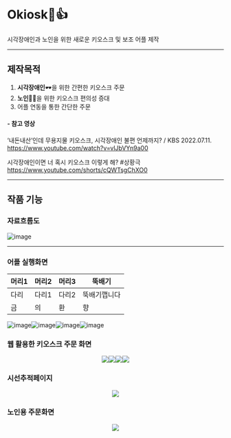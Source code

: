 # Okiosk🍔👍
시각장애인과 노인을 위한 새로운 키오스크 및 보조 어플 제작 

---
## 제작목적
1. **시각장애인**🕶을 위한 간편한 키오스크 주문
2. **노인**👴👵을 위한 키오스크 편의성 증대
3. 어플 연동을 통한 간단한 주문

#### - 참고 영상

‘내돈내산’인데 무용지물 키오스크, 시각장애인 불편 언제까지? / KBS 2022.07.11.
<https://www.youtube.com/watch?v=vlJbVYn9a00>

시각장애인이면 너 혹시 키오스크 이렇게 해? #상황극
<https://www.youtube.com/shorts/cQWTsgChXO0>


---
## 작품 기능
### 자료흐름도
![image](https://github.com/Tharsis01/Okiosk/assets/113442040/6b2e7635-189c-4e55-8ed8-23404785ba3e)

---
### 어플 실행화면
머리1 | 머리2 | 머리3 | 뚝배기
---- | ---- | ---- | ----
다리 | 다리1 | 다리2 | 뚝배기깹니다
금 | 의 | 환 | 향

![image](https://github.com/Tharsis01/Okiosk/assets/113442040/90a5221b-4be0-4cdc-98f2-53a06c27b7a9)![image](https://github.com/Tharsis01/Okiosk/assets/113442040/ad77a575-1b07-4deb-b89f-583bf93f50be)![image](https://github.com/Tharsis01/Okiosk/assets/113442040/2d9d5859-88f5-4246-9239-7b07e7bbe547)![image](https://github.com/Tharsis01/Okiosk/assets/113442040/e75b7097-81a0-4aed-9421-2f25f32abd64)

### 웹 활용한 키오스크 주문 화면
<p align="center"><img src="https://github.com/Tharsis01/Okiosk/assets/113442040/379bef5e-9813-48d0-8a9a-5cd6026d0429"><img src="https://github.com/Tharsis01/Okiosk/assets/113442040/14c74008-4d9e-49e8-a944-4859133ee4ef"><img src="https://github.com/Tharsis01/Okiosk/assets/113442040/14c74008-4d9e-49e8-a944-4859133ee4ef"><img src="https://github.com/Tharsis01/Okiosk/assets/113442040/a8dcf2ed-ac0f-4082-be02-ba41763bb55d"></p>



### 시선추적페이지
<p align="center"><img src="https://github.com/Tharsis01/Okiosk/assets/113442040/ebab828b-9a11-4566-bd90-aa7debabb6ce"></p>

### 노인용 주문화면

<p align="center"><img src="https://github.com/Tharsis01/Okiosk/assets/113442040/872cbf4b-4c28-4e17-bcef-15bdfa4d8f6b"></p>


